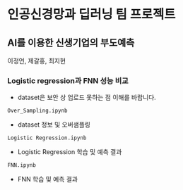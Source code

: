 # 인공신경망과 딥러닝 팀 프로젝트

## AI를 이용한 신생기업의 부도예측
이정언, 제갈홍, 최지현

### Logistic regression과 FNN 성능 비교
+ dataset은 보안 상 업로드 못하는 점 이해를 바랍니다.

`Over_Sampling.ipynb`
+ dataset 정보 및 오버샘플링  

`Logistic Regression.ipynb`
+ Logistic Regression 학습 및 예측 결과  

`FNN.ipynb`
+ FNN 학습 및 예측 결과  
